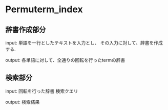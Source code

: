 # Permuterm_index


## 辞書作成部分

input:
単語を一行としたテキストを入力とし、
その入力に対して、辞書を作成する.

output:
各単語に対して、全通りの回転を行ったtermの辞書


## 検索部分

input:
回転を行った辞書
検索クエリ

output:
検索結果
